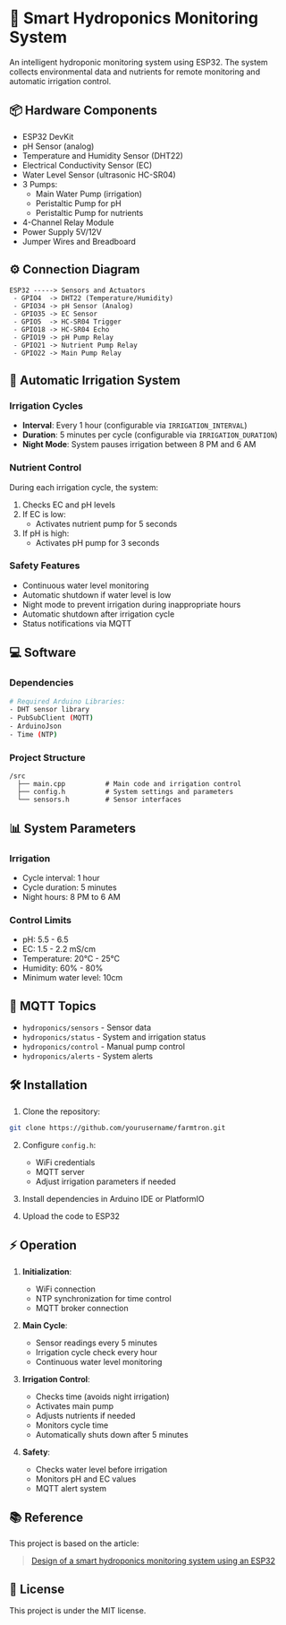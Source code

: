 # 🌱 Smart Hydroponics Monitoring System

An intelligent hydroponic monitoring system using ESP32. The system collects environmental data and nutrients for remote monitoring and automatic irrigation control.

## 📦 Hardware Components

- ESP32 DevKit
- pH Sensor (analog)
- Temperature and Humidity Sensor (DHT22)
- Electrical Conductivity Sensor (EC)
- Water Level Sensor (ultrasonic HC-SR04)
- 3 Pumps:
  - Main Water Pump (irrigation)
  - Peristaltic Pump for pH
  - Peristaltic Pump for nutrients
- 4-Channel Relay Module
- Power Supply 5V/12V
- Jumper Wires and Breadboard

## ⚙️ Connection Diagram

```
ESP32 -----> Sensors and Actuators
 - GPIO4  -> DHT22 (Temperature/Humidity)
 - GPIO34 -> pH Sensor (Analog)
 - GPIO35 -> EC Sensor
 - GPIO5  -> HC-SR04 Trigger
 - GPIO18 -> HC-SR04 Echo
 - GPIO19 -> pH Pump Relay
 - GPIO21 -> Nutrient Pump Relay
 - GPIO22 -> Main Pump Relay
```

## 🌊 Automatic Irrigation System

### Irrigation Cycles
- **Interval**: Every 1 hour (configurable via `IRRIGATION_INTERVAL`)
- **Duration**: 5 minutes per cycle (configurable via `IRRIGATION_DURATION`)
- **Night Mode**: System pauses irrigation between 8 PM and 6 AM

### Nutrient Control
During each irrigation cycle, the system:
1. Checks EC and pH levels
2. If EC is low:
   - Activates nutrient pump for 5 seconds
3. If pH is high:
   - Activates pH pump for 3 seconds

### Safety Features
- Continuous water level monitoring
- Automatic shutdown if water level is low
- Night mode to prevent irrigation during inappropriate hours
- Automatic shutdown after irrigation cycle
- Status notifications via MQTT

## 💻 Software

### Dependencies

```bash
# Required Arduino Libraries:
- DHT sensor library
- PubSubClient (MQTT)
- ArduinoJson
- Time (NTP)
```

### Project Structure

```
/src
  ├── main.cpp          # Main code and irrigation control
  ├── config.h          # System settings and parameters
  └── sensors.h         # Sensor interfaces
```

## 📊 System Parameters

### Irrigation
- Cycle interval: 1 hour
- Cycle duration: 5 minutes
- Night hours: 8 PM to 6 AM

### Control Limits
- pH: 5.5 - 6.5
- EC: 1.5 - 2.2 mS/cm
- Temperature: 20°C - 25°C
- Humidity: 60% - 80%
- Minimum water level: 10cm

## 📡 MQTT Topics

- `hydroponics/sensors` - Sensor data
- `hydroponics/status` - System and irrigation status
- `hydroponics/control` - Manual pump control
- `hydroponics/alerts` - System alerts

## 🛠️ Installation

1. Clone the repository:
```bash
git clone https://github.com/yourusername/farmtron.git
```

2. Configure `config.h`:
   - WiFi credentials
   - MQTT server
   - Adjust irrigation parameters if needed

3. Install dependencies in Arduino IDE or PlatformIO

4. Upload the code to ESP32

## ⚡ Operation

1. **Initialization**:
   - WiFi connection
   - NTP synchronization for time control
   - MQTT broker connection

2. **Main Cycle**:
   - Sensor readings every 5 minutes
   - Irrigation cycle check every hour
   - Continuous water level monitoring

3. **Irrigation Control**:
   - Checks time (avoids night irrigation)
   - Activates main pump
   - Adjusts nutrients if needed
   - Monitors cycle time
   - Automatically shuts down after 5 minutes

4. **Safety**:
   - Checks water level before irrigation
   - Monitors pH and EC values
   - MQTT alert system

## 📚 Reference

This project is based on the article:
> [Design of a smart hydroponics monitoring system using an ESP32](https://www.sciencedirect.com/science/article/pii/S221501612303977)

## 📝 License

This project is under the MIT license.
